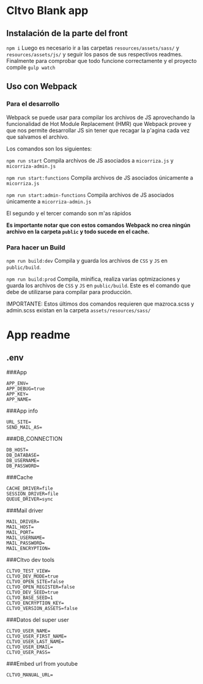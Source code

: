 # Cltvo Blank app

## Instalación de la parte del front
`npm i`
Luego es necesario ir a las carpetas `resources/assets/sass/` y `resources/assets/js/` y seguir los pasos de sus respectivos readmes. Finalmente para comprobar que todo funcione correctamente y el proyecto compile `gulp watch`

## Uso con Webpack

### Para el desarrollo
Webpack se puede usar para compilar los archivos de JS aprovechando la funcionalidad de Hot Module Replacement (HMR) que Webpack provee y que nos permite desarrollar JS sin tener que recagar la p'agina cada vez que salvamos el archivo.

Los comandos son los siguientes:

`npm run start` Compila archivos de JS asociados a `micorriza.js` y `micorriza-admin.js`

`npm run start:functions` Compila archivos de JS asociados únicamente a `micorriza.js`

`npm run start:admin-functions` Compila archivos de JS asociados únicamente a `micorriza-admin.js`

El segundo y el tercer comando son m'as rápidos

__Es importante notar que con estos comandos Webpack no crea ningún archivo en la carpeta `public` y todo sucede en el cache.__

### Para hacer un Build
`npm run build:dev` Compila y guarda los archivos de `CSS` y `JS` en `public/build`.

`npm run build:prod` Compila, minifica, realiza varias optmizaciones y guarda los archivos de `CSS` y `JS` en `public/build`. Este es el comando que debe de utilizarse para compilar para producción.

IMPORTANTE: Estos últimos dos comandos requieren que mazroca.scss y admin.scss existan en la carpeta `assets/resources/sass/`

# App readme

## .env

###App
```
APP_ENV=
APP_DEBUG=true
APP_KEY=
APP_NAME=
```
###App info
 ```
URL_SITE=
SEND_MAIL_AS=
```

###DB_CONNECTION
```
DB_HOST=
DB_DATABASE=
DB_USERNAME=
DB_PASSWORD=
```

###Cache
```
CACHE_DRIVER=file
SESSION_DRIVER=file
QUEUE_DRIVER=sync
```

###Mail driver
```
MAIL_DRIVER=
MAIL_HOST=
MAIL_PORT=
MAIL_USERNAME=
MAIL_PASSWORD=
MAIL_ENCRYPTION=
```

###Cltvo dev tools
```
CLTVO_TEST_VIEW=
CLTVO_DEV_MODE=true
CLTVO_OPEN_SITE=false
CLTVO_OPEN_REGISTER=false
CLTVO_DEV_SEED=true
CLTVO_BASE_SEED=1
CLTVO_ENCRYPTION_KEY=
CLTVO_VERSION_ASSETS=false
```

###Datos del super user
```
CLTVO_USER_NAME=
CLTVO_USER_FIRST_NAME=
CLTVO_USER_LAST_NAME=
CLTVO_USER_EMAIL=
CLTVO_USER_PASS=
```

###Embed url from youtube  
```
CLTVO_MANUAL_URL=
```
